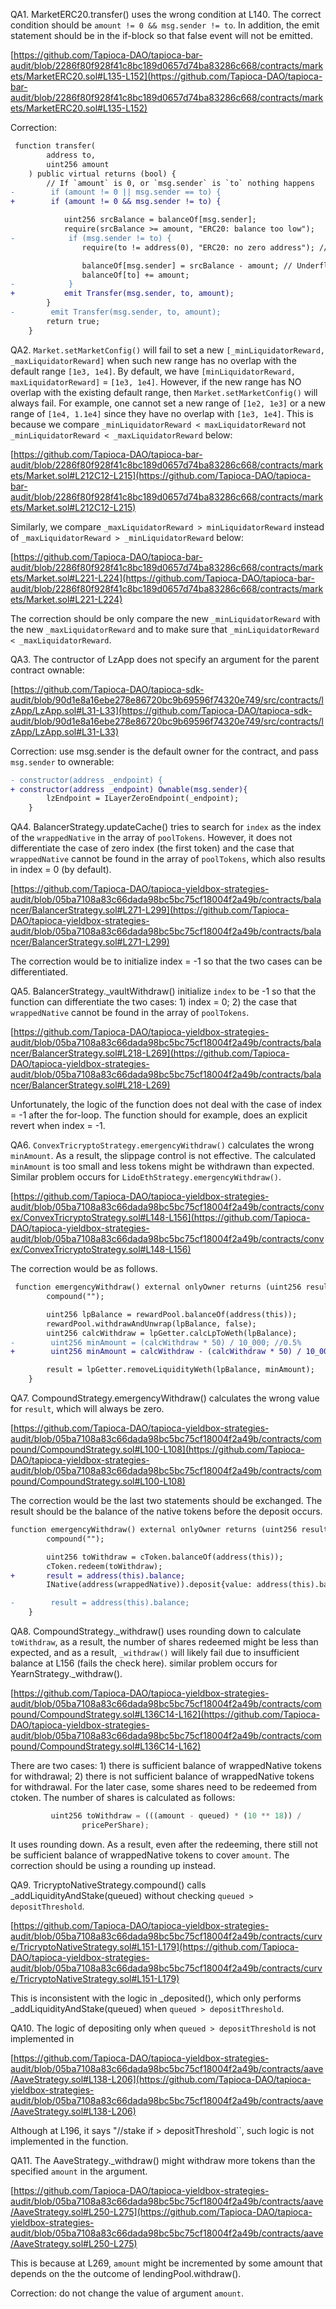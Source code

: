 QA1. MarketERC20.transfer() uses the wrong condition at L140. The correct condition should be ``amount != 0 && msg.sender != to``. In addition, the emit statement should be in the if-block so that false event will not be emitted. 

[https://github.com/Tapioca-DAO/tapioca-bar-audit/blob/2286f80f928f41c8bc189d0657d74ba83286c668/contracts/markets/MarketERC20.sol#L135-L152](https://github.com/Tapioca-DAO/tapioca-bar-audit/blob/2286f80f928f41c8bc189d0657d74ba83286c668/contracts/markets/MarketERC20.sol#L135-L152)

Correction:
 
```diff
 function transfer(
        address to,
        uint256 amount
    ) public virtual returns (bool) {
        // If `amount` is 0, or `msg.sender` is `to` nothing happens
-        if (amount != 0 || msg.sender == to) {
+        if (amount != 0 && msg.sender != to) {

            uint256 srcBalance = balanceOf[msg.sender];
            require(srcBalance >= amount, "ERC20: balance too low");
-            if (msg.sender != to) {
                require(to != address(0), "ERC20: no zero address"); // Moved down so low balance calls safe some gas

                balanceOf[msg.sender] = srcBalance - amount; // Underflow is checked
                balanceOf[to] += amount;
-            }
+           emit Transfer(msg.sender, to, amount);
        }
-        emit Transfer(msg.sender, to, amount);
        return true;
    }
```

QA2. ``Market.setMarketConfig()`` will fail to set a new ``[_minLiquidatorReward, _maxLiquidatorReward]`` when such new range has no overlap with the default range ``[1e3, 1e4]``. By default, we have ``[minLiquidatorReward, maxLiquidatorReward]`` = ``[1e3, 1e4]``. However, if the new range has NO overlap with the existing default range, then ``Market.setMarketConfig()`` will always fail. For example, one cannot set a new range of ``[1e2, 1e3]`` or a new range of ``[1e4, 1.1e4]`` since they have no overlap with ``[1e3, 1e4]``. This is because we compare ``_minLiquidatorReward < maxLiquidatorReward`` not ``_minLiquidatorReward < _maxLiquidatorReward`` below: 

[https://github.com/Tapioca-DAO/tapioca-bar-audit/blob/2286f80f928f41c8bc189d0657d74ba83286c668/contracts/markets/Market.sol#L212C12-L215](https://github.com/Tapioca-DAO/tapioca-bar-audit/blob/2286f80f928f41c8bc189d0657d74ba83286c668/contracts/markets/Market.sol#L212C12-L215)

Similarly, we compare ``_maxLiquidatorReward > minLiquidatorReward`` instead of ``_maxLiquidatorReward > _minLiquidatorReward`` below: 

[https://github.com/Tapioca-DAO/tapioca-bar-audit/blob/2286f80f928f41c8bc189d0657d74ba83286c668/contracts/markets/Market.sol#L221-L224](https://github.com/Tapioca-DAO/tapioca-bar-audit/blob/2286f80f928f41c8bc189d0657d74ba83286c668/contracts/markets/Market.sol#L221-L224)

The correction should be only compare the new ``_minLiquidatorReward`` with the new ``_maxLiquidatorReward`` and to make sure that ``_minLiquidatorReward < _maxLiquidatorReward``.


QA3. The contructor of LzApp does not specify an argument for the parent contract ownable: 

[https://github.com/Tapioca-DAO/tapioca-sdk-audit/blob/90d1e8a16ebe278e86720bc9b69596f74320e749/src/contracts/lzApp/LzApp.sol#L31-L33](https://github.com/Tapioca-DAO/tapioca-sdk-audit/blob/90d1e8a16ebe278e86720bc9b69596f74320e749/src/contracts/lzApp/LzApp.sol#L31-L33)

Correction: use msg.sender is the default owner for the contract, and pass ``msg.sender`` to ownerable: 

```diff
- constructor(address _endpoint) {
+ constructor(address _endpoint) Ownable(msg.sender){
        lzEndpoint = ILayerZeroEndpoint(_endpoint);
    }
```

QA4. BalancerStrategy.updateCache() tries to search for ``index`` as the index of the ``wrappedNative`` in the array of ``poolTokens``. However, it does not differentiate the case of zero index (the first token) and the case that ``wrappedNative`` cannot be found in the array of ``poolTokens``, which also results in index = 0 (by default). 

[https://github.com/Tapioca-DAO/tapioca-yieldbox-strategies-audit/blob/05ba7108a83c66dada98bc5bc75cf18004f2a49b/contracts/balancer/BalancerStrategy.sol#L271-L299](https://github.com/Tapioca-DAO/tapioca-yieldbox-strategies-audit/blob/05ba7108a83c66dada98bc5bc75cf18004f2a49b/contracts/balancer/BalancerStrategy.sol#L271-L299)

The correction would be to initialize index = -1 so that the two cases can be differentiated. 

QA5. BalancerStrategy._vaultWithdraw() initialize ``index`` to be -1 so that the function can differentiate the two cases: 1) index = 0; 2) the case that ``wrappedNative`` cannot be found in the array of ``poolTokens``. 

[https://github.com/Tapioca-DAO/tapioca-yieldbox-strategies-audit/blob/05ba7108a83c66dada98bc5bc75cf18004f2a49b/contracts/balancer/BalancerStrategy.sol#L218-L269](https://github.com/Tapioca-DAO/tapioca-yieldbox-strategies-audit/blob/05ba7108a83c66dada98bc5bc75cf18004f2a49b/contracts/balancer/BalancerStrategy.sol#L218-L269)

Unfortunately, the logic of the function does not deal with the case of index = -1 after the for-loop. The function should for example, does an explicit revert when index = -1. 

QA6. ``ConvexTricryptoStrategy.emergencyWithdraw()`` calculates the wrong ``minAmount``. As a result, the slippage control is not effective. The calculated ``minAmount`` is too small and less tokens might be withdrawn than expected. Similar problem occurs for ``LidoEthStrategy.emergencyWithdraw()``. 

[https://github.com/Tapioca-DAO/tapioca-yieldbox-strategies-audit/blob/05ba7108a83c66dada98bc5bc75cf18004f2a49b/contracts/convex/ConvexTricryptoStrategy.sol#L148-L156](https://github.com/Tapioca-DAO/tapioca-yieldbox-strategies-audit/blob/05ba7108a83c66dada98bc5bc75cf18004f2a49b/contracts/convex/ConvexTricryptoStrategy.sol#L148-L156)

The correction would be as follows.

```diff
 function emergencyWithdraw() external onlyOwner returns (uint256 result) {
        compound("");

        uint256 lpBalance = rewardPool.balanceOf(address(this));
        rewardPool.withdrawAndUnwrap(lpBalance, false);
        uint256 calcWithdraw = lpGetter.calcLpToWeth(lpBalance);
-        uint256 minAmount = (calcWithdraw * 50) / 10_000; //0.5%
+        uint256 minAmount = calcWithdraw - (calcWithdraw * 50) / 10_000; //0.5%

        result = lpGetter.removeLiquidityWeth(lpBalance, minAmount);
    }
```

QA7. CompoundStrategy.emergencyWithdraw() calculates the wrong value for ``result``, which will always be zero. 

[https://github.com/Tapioca-DAO/tapioca-yieldbox-strategies-audit/blob/05ba7108a83c66dada98bc5bc75cf18004f2a49b/contracts/compound/CompoundStrategy.sol#L100-L108](https://github.com/Tapioca-DAO/tapioca-yieldbox-strategies-audit/blob/05ba7108a83c66dada98bc5bc75cf18004f2a49b/contracts/compound/CompoundStrategy.sol#L100-L108)

The correction would be the last two statements should be exchanged. The result should be the balance of the native tokens before the deposit occurs.

```diff
function emergencyWithdraw() external onlyOwner returns (uint256 result) {
        compound("");

        uint256 toWithdraw = cToken.balanceOf(address(this));
        cToken.redeem(toWithdraw);
+       result = address(this).balance;
        INative(address(wrappedNative)).deposit{value: address(this).balance}();

-        result = address(this).balance;
    }
```

QA8. CompoundStrategy._withdraw() uses rounding down to calculate ``toWithdraw``, as a result, the number of shares redeemed might be less than expected, and as a result, ``_withdraw()`` will likely fail due to insufficient balance at L156 (fails the check here). similar problem occurs for YearnStrategy._withdraw().

[https://github.com/Tapioca-DAO/tapioca-yieldbox-strategies-audit/blob/05ba7108a83c66dada98bc5bc75cf18004f2a49b/contracts/compound/CompoundStrategy.sol#L136C14-L162](https://github.com/Tapioca-DAO/tapioca-yieldbox-strategies-audit/blob/05ba7108a83c66dada98bc5bc75cf18004f2a49b/contracts/compound/CompoundStrategy.sol#L136C14-L162)

There are two cases: 1) there is sufficient balance of wrappedNative tokens for withdrawal; 2) there is not sufficient balance of wrappedNative tokens for withdrawal. For the later case, some shares need to be redeemed from ctoken. The number of shares is calculated as follows:

```javascript
         uint256 toWithdraw = (((amount - queued) * (10 ** 18)) /
                pricePerShare);
```

It uses rounding down. As a result, even after the redeeming, there still not be sufficient balance of wrappedNative tokens to cover ``amount``. The correction should be using a rounding up instead.

QA9. TricryptoNativeStrategy.compound() calls _addLiquidityAndStake(queued) without checking ``queued > depositThreshold``. 

[https://github.com/Tapioca-DAO/tapioca-yieldbox-strategies-audit/blob/05ba7108a83c66dada98bc5bc75cf18004f2a49b/contracts/curve/TricryptoNativeStrategy.sol#L151-L179](https://github.com/Tapioca-DAO/tapioca-yieldbox-strategies-audit/blob/05ba7108a83c66dada98bc5bc75cf18004f2a49b/contracts/curve/TricryptoNativeStrategy.sol#L151-L179)

This is inconsistent with the logic in _deposited(), which only performs _addLiquidityAndStake(queued) when ``queued > depositThreshold``. 

QA10. The logic of depositing only when  ``queued > depositThreshold`` is not implemented in 

[https://github.com/Tapioca-DAO/tapioca-yieldbox-strategies-audit/blob/05ba7108a83c66dada98bc5bc75cf18004f2a49b/contracts/aave/AaveStrategy.sol#L138-L206](https://github.com/Tapioca-DAO/tapioca-yieldbox-strategies-audit/blob/05ba7108a83c66dada98bc5bc75cf18004f2a49b/contracts/aave/AaveStrategy.sol#L138-L206)

Although at L196, it says "//stake if > depositThreshold``, such logic is not implemented in the function. 

QA11. The AaveStrategy._withdraw() might withdraw more tokens than the specified ``amount`` in the argument. 

[https://github.com/Tapioca-DAO/tapioca-yieldbox-strategies-audit/blob/05ba7108a83c66dada98bc5bc75cf18004f2a49b/contracts/aave/AaveStrategy.sol#L250-L275](https://github.com/Tapioca-DAO/tapioca-yieldbox-strategies-audit/blob/05ba7108a83c66dada98bc5bc75cf18004f2a49b/contracts/aave/AaveStrategy.sol#L250-L275)

This is because at L269, ``amount`` might be incremented by some amount that depends on the the outcome of lendingPool.withdraw(). 

Correction: do not change the value of argument ``amount``.



